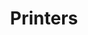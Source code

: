 ---
layout: device
permalink: '/products-services/endpoint-devices/printers/'
title: Printers
draft: true
---